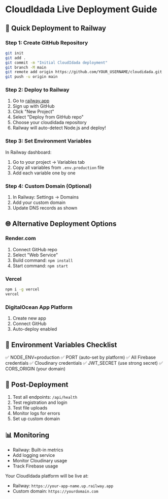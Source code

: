 # CloudIdada Live Deployment Guide

## 🚀 Quick Deployment to Railway

### Step 1: Create GitHub Repository
```bash
git init
git add .
git commit -m "Initial CloudIdada deployment"
git branch -M main
git remote add origin https://github.com/YOUR_USERNAME/cloudidada.git
git push -u origin main
```

### Step 2: Deploy to Railway
1. Go to [railway.app](https://railway.app)
2. Sign up with GitHub
3. Click "New Project" 
4. Select "Deploy from GitHub repo"
5. Choose your cloudidada repository
6. Railway will auto-detect Node.js and deploy!

### Step 3: Set Environment Variables
In Railway dashboard:
1. Go to your project → Variables tab
2. Copy all variables from `.env.production` file
3. Add each variable one by one

### Step 4: Custom Domain (Optional)
1. In Railway: Settings → Domains
2. Add your custom domain
3. Update DNS records as shown

## 🌐 Alternative Deployment Options

### Render.com
1. Connect GitHub repo
2. Select "Web Service"
3. Build command: `npm install`
4. Start command: `npm start`

### Vercel
```bash
npm i -g vercel
vercel
```

### DigitalOcean App Platform
1. Create new app
2. Connect GitHub
3. Auto-deploy enabled

## 📝 Environment Variables Checklist

✅ NODE_ENV=production
✅ PORT (auto-set by platform)
✅ All Firebase credentials
✅ Cloudinary credentials
✅ JWT_SECRET (use strong secret)
✅ CORS_ORIGIN (your domain)

## 🔧 Post-Deployment

1. Test all endpoints: `/api/health`
2. Test registration and login
3. Test file uploads
4. Monitor logs for errors
5. Set up custom domain

## 📊 Monitoring

- Railway: Built-in metrics
- Add logging service
- Monitor Cloudinary usage
- Track Firebase usage

Your CloudIdada platform will be live at:
- Railway: `https://your-app-name.up.railway.app`
- Custom domain: `https://yourdomain.com`
